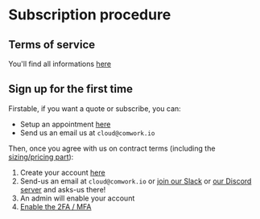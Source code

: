 # Subscription procedure

## Terms of service

You'll find all informations [here](./terms.md)

## Sign up for the first time

Firstable, if you want a quote or subscribe, you can:
* Setup an appointment [here](https://calendly.com/idriss-neumann/intro-comwork-cloud)
* Send us an email us at `cloud@comwork.io`

Then, once you agree with us on contract terms (including the [sizing/pricing part](./sizing_pricing.md)):

1. Create your account [here](https://cloud.comwork.io/signup)
2. Send-us an email at `cloud@comwork.io` or [join our Slack](https://join.slack.com/t/comwork-cloud/shared_invite/zt-1h04v2jp0-cF9p53MzfzxuChVobWKQEQ) or [our Discord server](https://discord.gg/CXskxxPauz) and asks-us there!
3. An admin will enable your account
4. [Enable the 2FA / MFA](./tutorials/console/public/2FA.md)
